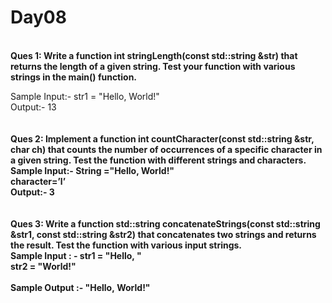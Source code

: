 # Day08
<br>
<b>Ques 1: Write a function int stringLength(const std::string &str) that returns the length of a given string. Test your function with various strings in the main() function.</b>
<br>

Sample Input:- str1 = "Hello, World!"<br>
Output:- 13<br>
<br>
<br>
<b>Ques 2: Implement a function int countCharacter(const std::string &str, char ch) that counts the number of occurrences of a specific character in a given string. Test the function with different strings and characters.<b>
<br>
Sample Input:- String ="Hello, World!"<br>
character=’l’<br>
Output:- 3<br>
<br>
<br>
<b>Ques 3: Write a function std::string concatenateStrings(const std::string &str1, const std::string &str2) that concatenates two strings and returns the result. Test the function with various input strings.</b>
<br>
Sample Input : - str1 = "Hello, "<br>
str2 = "World!"<br>
<br>
Sample Output :- "Hello, World!"<br>
<br>
